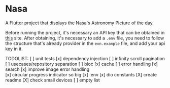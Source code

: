 # Nasa

A Flutter project that displays the Nasa's Astronomy Picture of the day.

Before running the project, it's necessary an API key that can be obtained in [this](https://api.nasa.gov/) site.
After obtaining, it's necessary to add a `.env` file, you need to follow the structure that's already provider in the `evn.example` file, and add your api key in it.
 
TODOLIST:
[ ] unit tests
[x] dependency injection
[ ] infinity scroll pagination
[ ] usecases/repository separation
[ ] bloc
[x] cache
[ ] error handling
[x] search
[x] improve image error handling  
[x] circular progress indicator so big
[x] .env
[x] dio constants
[X] create readme
[X] check small devices
[ ] empty list